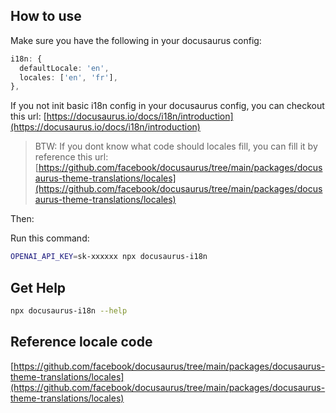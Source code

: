 ## How to use

Make sure you have the following in your docusaurus config:

```ts
i18n: {
  defaultLocale: 'en',
  locales: ['en', 'fr'],
},
```

If you not init basic i18n config in your docusaurus config, you can checkout this url: [https://docusaurus.io/docs/i18n/introduction](https://docusaurus.io/docs/i18n/introduction)

> BTW: If you dont know what code should locales fill, you can fill it by reference this url: [https://github.com/facebook/docusaurus/tree/main/packages/docusaurus-theme-translations/locales](https://github.com/facebook/docusaurus/tree/main/packages/docusaurus-theme-translations/locales)

Then:

Run this command:

```bash
OPENAI_API_KEY=sk-xxxxxx npx docusaurus-i18n
```

## Get Help

```bash
npx docusaurus-i18n --help
```

## Reference locale code

[https://github.com/facebook/docusaurus/tree/main/packages/docusaurus-theme-translations/locales](https://github.com/facebook/docusaurus/tree/main/packages/docusaurus-theme-translations/locales)
